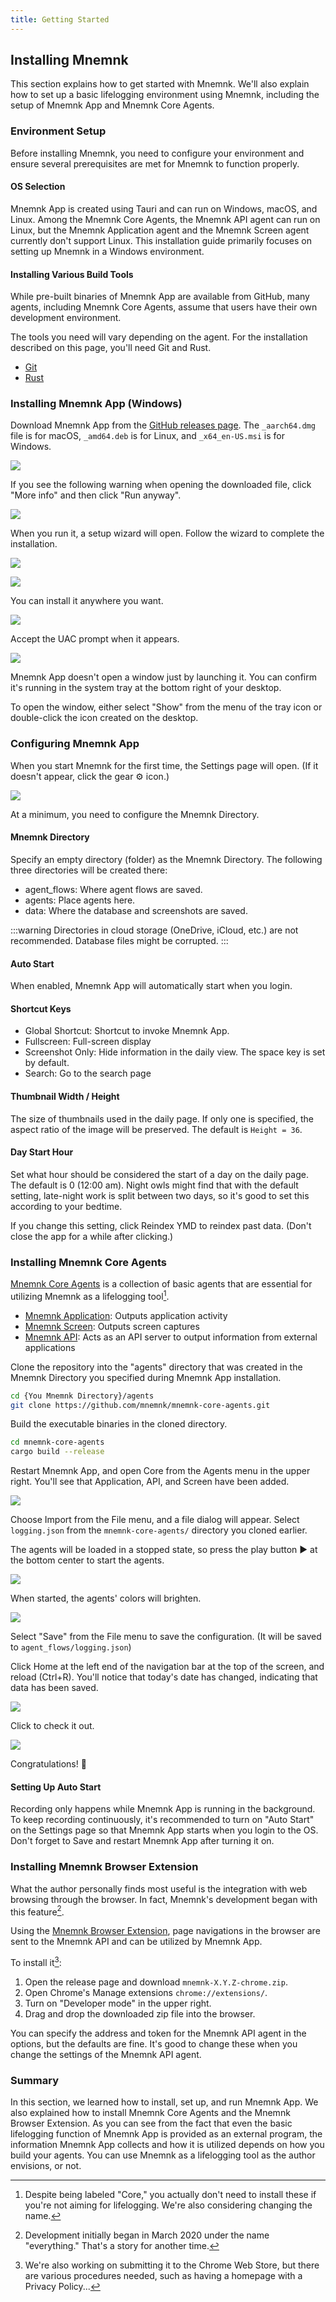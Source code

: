 ```yaml
---
title: Getting Started
---
```


## Installing Mnemnk

This section explains how to get started with Mnemnk.
We'll also explain how to set up a basic lifelogging environment using Mnemnk, including the setup of Mnemnk App and Mnemnk Core Agents.

### Environment Setup

Before installing Mnemnk, you need to configure your environment and ensure several prerequisites are met for Mnemnk to function properly.

#### OS Selection

Mnemnk App is created using Tauri and can run on Windows, macOS, and Linux.
Among the Mnemnk Core Agents, the Mnemnk API agent can run on Linux, but the Mnemnk Application agent and the Mnemnk Screen agent currently don't support Linux.
This installation guide primarily focuses on setting up Mnemnk in a Windows environment.

#### Installing Various Build Tools

While pre-built binaries of Mnemnk App are available from GitHub, many agents, including Mnemnk Core Agents, assume that users have their own development environment.

The tools you need will vary depending on the agent.
For the installation described on this page, you'll need Git and Rust.

- [Git](https://git-scm.com/)
- [Rust](https://www.rust-lang.org/ja/learn/get-started)

### Installing Mnemnk App (Windows)

Download Mnemnk App from the [GitHub releases page](https://github.com/mnemnk/mnemnk-app/releases). The `_aarch64.dmg` file is for macOS, `_amd64.deb` is for Linux, and `_x64_en-US.msi` is for Windows.


![](/images/guide/getting-started/mnemnk-release-page.png)

If you see the following warning when opening the downloaded file, click "More info" and then click "Run anyway".

![](/images/guide/getting-started/windows-protect.png)

When you run it, a setup wizard will open. Follow the wizard to complete the installation.

![](/images/guide/getting-started/mnemnk-setup-wizard1.png)

![](/images/guide/getting-started/mnemnk-setup-wizard2.png)

You can install it anywhere you want.

![](/images/guide/getting-started/mnemnk-setup-wizard3.png)

Accept the UAC prompt when it appears.

![](/images/guide/getting-started/mnemnk-setup-wizard4.png)

Mnemnk App doesn't open a window just by launching it. You can confirm it's running in the system tray at the bottom right of your desktop.

To open the window, either select "Show" from the menu of the tray icon or double-click the icon created on the desktop.

### Configuring Mnemnk App

When you start Mnemnk for the first time, the Settings page will open. (If it doesn't appear, click the gear ⚙ icon.)


![](/images/guide/getting-started/settings.png)

At a minimum, you need to configure the Mnemnk Directory.

#### Mnemnk Directory

Specify an empty directory (folder) as the Mnemnk Directory. The following three directories will be created there:

- agent_flows: Where agent flows are saved.
- agents: Place agents here.
- data: Where the database and screenshots are saved.

:::warning
Directories in cloud storage (OneDrive, iCloud, etc.) are not recommended.
Database files might be corrupted.
:::

<Expansion title="Other Settings (Optional)" showIcon={false}>

#### Auto Start

When enabled, Mnemnk App will automatically start when you login.

#### Shortcut Keys

- Global Shortcut: Shortcut to invoke Mnemnk App.
- Fullscreen: Full-screen display
- Screenshot Only: Hide information in the daily view. The space key is set by default.
- Search: Go to the search page

#### Thumbnail Width / Height

The size of thumbnails used in the daily page. If only one is specified, the aspect ratio of the image will be preserved. The default is `Height = 36`.

#### Day Start Hour

Set what hour should be considered the start of a day on the daily page. The default is 0 (12:00 am). Night owls might find that with the default setting, late-night work is split between two days, so it's good to set this according to your bedtime.

If you change this setting, click Reindex YMD to reindex past data. (Don't close the app for a while after clicking.)

</Expansion>

### Installing Mnemnk Core Agents

[Mnemnk Core Agents](https://github.com/mnemnk/mnemnk-core-agents) is a collection of basic agents that are essential for utilizing Mnemnk as a lifelogging tool[^1].

- [Mnemnk Application](https://github.com/mnemnk/mnemnk-core-agents/tree/main/mnemnk-application): Outputs application activity
- [Mnemnk Screen](https://github.com/mnemnk/mnemnk-core-agents/tree/main/mnemnk-screen): Outputs screen captures
- [Mnemnk API](https://github.com/mnemnk/mnemnk-core-agents/tree/main/mnemnk-api): Acts as an API server to output information from external applications

Clone the repository into the "agents" directory that was created in the Mnemnk Directory you specified during Mnemnk App installation.

```sh
cd {You Mnemnk Directory}/agents
git clone https://github.com/mnemnk/mnemnk-core-agents.git
```

Build the executable binaries in the cloned directory.

```sh
cd mnemnk-core-agents
cargo build --release
```

Restart Mnemnk App, and open Core from the Agents menu in the upper right. You'll see that Application, API, and Screen have been added.

![](/images/guide/getting-started/agents-menu.png)

Choose Import from the File menu, and a file dialog will appear. Select `logging.json` from the `mnemnk-core-agents/` directory you cloned earlier.

The agents will be loaded in a stopped state, so press the play button ▶ at the bottom center to start the agents.

![](/images/guide/getting-started/screenshot-core-agents-imported.png)

When started, the agents' colors will brighten.

![](/images/guide/getting-started/screenshot-core-agents.png)

Select "Save" from the File menu to save the configuration. (It will be saved to `agent_flows/logging.json`)

Click Home at the left end of the navigation bar at the top of the screen, and reload (Ctrl+R). You'll notice that today's date has changed, indicating that data has been saved. 

![](/images/guide/getting-started/first-logging.png)

Click to check it out.

![](/images/guide/getting-started/first-daily-page.png)

Congratulations! 🎉

#### Setting Up Auto Start

Recording only happens while Mnemnk App is running in the background. To keep recording continuously, it's recommended to turn on "Auto Start" on the Settings page so that Mnemnk App starts when you login to the OS. Don't forget to Save and restart Mnemnk App after turning it on.

### Installing Mnemnk Browser Extension

What the author personally finds most useful is the integration with web browsing through the browser.
In fact, Mnemnk's development began with this feature[^2].

Using the [Mnemnk Browser Extension](https://github.com/mnemnk/mnemnk-browser-extension), page navigations in the browser are sent to the Mnemnk API and can be utilized by Mnemnk App.

To install it[^3]:

1. Open the release page and download `mnemnk-X.Y.Z-chrome.zip`.
2. Open Chrome's Manage extensions `chrome://extensions/`.
3. Turn on "Developer mode" in the upper right.
4. Drag and drop the downloaded zip file into the browser.

You can specify the address and token for the Mnemnk API agent in the options, but the defaults are fine. It's good to change these when you change the settings of the Mnemnk API agent.

### Summary

In this section, we learned how to install, set up, and run Mnemnk App. We also explained how to install Mnemnk Core Agents and the Mnemnk Browser Extension.
As you can see from the fact that even the basic lifelogging function of Mnemnk App is provided as an external program, the information Mnemnk App collects and how it is utilized depends on how you build your agents. You can use Mnemnk as a lifelogging tool as the author envisions, or not.

[^1]: Despite being labeled "Core," you actually don't need to install these if you're not aiming for lifelogging. We're also considering changing the name.

[^2]: Development initially began in March 2020 under the name "everything." That's a story for another time.

[^3]: We're also working on submitting it to the Chrome Web Store, but there are various procedures needed, such as having a homepage with a Privacy Policy...
